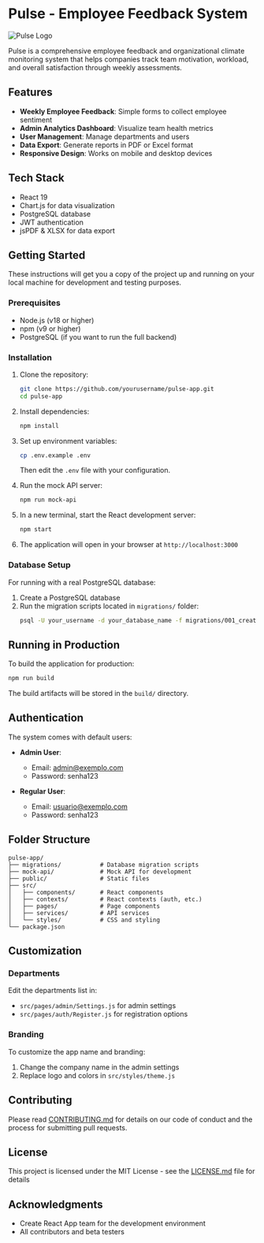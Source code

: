 # Pulse - Employee Feedback System

![Pulse Logo](https://via.placeholder.com/150x50?text=Pulse)

Pulse is a comprehensive employee feedback and organizational climate monitoring system that helps companies track team motivation, workload, and overall satisfaction through weekly assessments.

## Features

- **Weekly Employee Feedback**: Simple forms to collect employee sentiment
- **Admin Analytics Dashboard**: Visualize team health metrics
- **User Management**: Manage departments and users
- **Data Export**: Generate reports in PDF or Excel format
- **Responsive Design**: Works on mobile and desktop devices

## Tech Stack

- React 19
- Chart.js for data visualization
- PostgreSQL database
- JWT authentication
- jsPDF & XLSX for data export

## Getting Started

These instructions will get you a copy of the project up and running on your local machine for development and testing purposes.

### Prerequisites

- Node.js (v18 or higher)
- npm (v9 or higher)
- PostgreSQL (if you want to run the full backend)

### Installation

1. Clone the repository:
   ```bash
   git clone https://github.com/yourusername/pulse-app.git
   cd pulse-app
   ```

2. Install dependencies:
   ```bash
   npm install
   ```

3. Set up environment variables:
   ```bash
   cp .env.example .env
   ```
   Then edit the `.env` file with your configuration.

4. Run the mock API server:
   ```bash
   npm run mock-api
   ```

5. In a new terminal, start the React development server:
   ```bash
   npm start
   ```

6. The application will open in your browser at `http://localhost:3000`

### Database Setup

For running with a real PostgreSQL database:

1. Create a PostgreSQL database
2. Run the migration scripts located in `migrations/` folder:
   ```bash
   psql -U your_username -d your_database_name -f migrations/001_create_initial_tables.sql
   ```

## Running in Production

To build the application for production:

```bash
npm run build
```

The build artifacts will be stored in the `build/` directory.

## Authentication

The system comes with default users:

- **Admin User**: 
  - Email: admin@exemplo.com
  - Password: senha123

- **Regular User**: 
  - Email: usuario@exemplo.com 
  - Password: senha123

## Folder Structure

```
pulse-app/
├── migrations/           # Database migration scripts
├── mock-api/             # Mock API for development
├── public/               # Static files
├── src/
│   ├── components/       # React components
│   ├── contexts/         # React contexts (auth, etc.)
│   ├── pages/            # Page components
│   ├── services/         # API services
│   └── styles/           # CSS and styling
└── package.json
```

## Customization

### Departments

Edit the departments list in:
- `src/pages/admin/Settings.js` for admin settings
- `src/pages/auth/Register.js` for registration options

### Branding

To customize the app name and branding:
1. Change the company name in the admin settings
2. Replace logo and colors in `src/styles/theme.js`

## Contributing

Please read [CONTRIBUTING.md](CONTRIBUTING.md) for details on our code of conduct and the process for submitting pull requests.

## License

This project is licensed under the MIT License - see the [LICENSE.md](LICENSE.md) file for details

## Acknowledgments

* Create React App team for the development environment
* All contributors and beta testers
